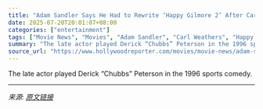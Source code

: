 ```yaml
---
title: "Adam Sandler Says He Had to Rewrite ‘Happy Gilmore 2’ After Carl Weathers’ Death"
date: 2025-07-20T20:01:07+08:00
categories: ["entertainment"]
tags: ["Movie News", "Movies", "Adam Sandler", "Carl Weathers", "Happy Gilmore 2"]
summary: "The late actor played Derick “Chubbs” Peterson in the 1996 sports comedy."
source_url: "https://www.hollywoodreporter.com/movies/movie-news/adam-sandler-rewrite-happy-gilmore-2-carl-weathers-death-1236324219/"
---
```


The late actor played Derick “Chubbs” Peterson in the 1996 sports comedy.

---

*来源: [原文链接](https://www.hollywoodreporter.com/movies/movie-news/adam-sandler-rewrite-happy-gilmore-2-carl-weathers-death-1236324219/)*
